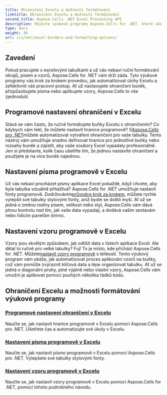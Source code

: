 ```yaml
---
title: Ohraničení Excelu a možnosti formátování
linktitle: Ohraničení Excelu a možnosti formátování
second_title: Aspose.Cells .NET Excel Processing API
description: Objevte výukové programy Aspose.Cells for .NET, které vás naučí, jak programově nastavit okraje Excelu, písma a vzory, čímž ušetříte čas a vylepšíte své tabulky.
type: docs
weight: 30
url: /cs/net/excel-borders-and-formatting-options/
---
```

## Zavedení

Pokud pracujete s excelovými tabulkami a už vás nebaví ruční formátování okrajů, písem a vzorů, Aspose.Cells for .NET vám drží záda. Tyto výukové programy vás krok za krokem provedou, jak automatizovat úlohy Excelu a zefektivnit váš pracovní postup. Ať už nastavujete ohraničení buněk, přizpůsobujete písma nebo aplikujete vzory, Aspose.Cells to vše zjednoduší.

## Programové nastavení ohraničení v Excelu

 Stává se vám často, že ručně formátujete buňky Excelu s ohraničením? Co kdybych vám řekl, že můžete nastavit hranice programově? S[Aspose.Cells pro .NET](./setting-border/)můžete automatizovat vytváření ohraničení pro vaše tabulky. Tento nástroj vám umožňuje snadno definovat hranice pro jednotlivé buňky nebo rozsahy buněk a zajistit, aby vaše soubory Excel vypadaly profesionálně. Jen si představte, kolik času ušetříte tím, že jednou nastavíte ohraničení a použijete je na více buněk najednou.

## Nastavení písma programově v Excelu

 Už vás nebaví procházet písmy aplikace Excel pokaždé, když chcete, aby byla tabulka vizuálně přitažlivá? Aspose.Cells for .NET umožňuje nastavit fonty programově. Dodržováním[průvodce krok za krokem](./setting-font/), můžete rychle vylepšit své tabulky stylovými fonty, aniž byste se dotkli myši. Ať už se jedná o změnu rodiny písem, velikost nebo styl, Aspose.Cells vám dává plnou kontrolu nad tím, jak vaše data vypadají, a dodává vašim sestavám nebo řídicím panelům šmrnc.

## Nastavení vzoru programově v Excelu

Vzory jsou skvělým způsobem, jak odlišit data v listech aplikace Excel. Ale dělat to ručně pro velké tabulky? Fuj! To je místo, kde přichází Aspose.Cells for .NET. Můžete[nastavit vzory programově](./setting-pattern/) s lehkostí. Tento výukový program vám ukáže, jak automatizovat proces aplikování vzorů na buňky, což vám pomůže zvýraznit klíčová data a lépe organizovat tabulku. Ať už se jedná o diagonální pruhy, plné výplně nebo vlastní vzory, Aspose.Cells vám umožní je aplikovat pomocí pouhých několika řádků kódu.

## Ohraničení Excelu a možnosti formátování výukové programy
### [Programové nastavení ohraničení v Excelu](./setting-border/)
Naučte se, jak nastavit hranice programově v Excelu pomocí Aspose.Cells pro .NET. Ušetřete čas a automatizujte své úkoly v Excelu.
### [Nastavení písma programově v Excelu](./setting-font/)
Naučte se, jak nastavit písmo programově v Excelu pomocí Aspose.Cells pro .NET. Vylepšete své tabulky stylovými fonty.
### [Nastavení vzoru programově v Excelu](./setting-pattern/)
Naučte se, jak nastavit vzory programově v Excelu pomocí Aspose.Cells for .NET, pomocí tohoto podrobného návodu.
